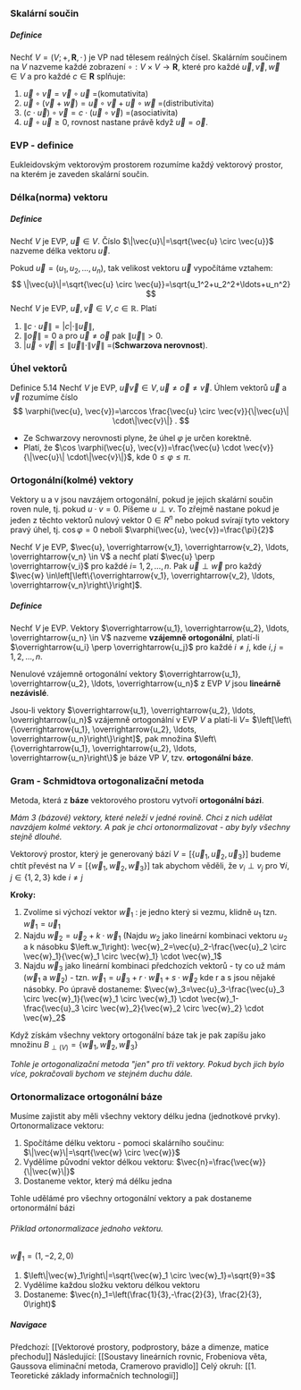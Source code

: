 
### Skalární součin
##### Definice
Nechť $V=(V ;+, \mathbf{R},\,\cdot\,)$ je VP nad tělesem reálných čísel. Skalárním součinem na $V$ nazveme každé zobrazení $\circ: V \times V \rightarrow \mathbf{R}$, které pro každé $\vec{u}, \vec{v}, \vec{w} \in V$ a pro každé $c \in \mathbf{R}$ splňuje:
1. $\vec{u} \circ \vec{v}=\vec{v} \circ \vec{u}$   =(komutativita)
2. $\vec{u} \circ(\vec{v}+\vec{w})=\vec{u} \circ \vec{v}+\vec{u} \circ \vec{w}$  =(distributivita)
3. $(c \cdot \vec{u}) \circ \vec{v}=c \cdot(\vec{u} \circ \vec{v})$  =(asociativita)
4. $\vec{u} \circ \vec{u} \geq 0$, rovnost nastane právě když $\vec{u}=\vec{o}$.

### EVP - definice
Eukleidovským vektorovým prostorem rozumíme každý vektorový prostor, na kterém je zaveden skalární součin.

### Délka(norma) vektoru
##### Definice
Nechť $V$ je EVP, $\vec{u} \in V$. Číslo $\|\vec{u}\|=\sqrt{\vec{u} \circ \vec{u}}$ nazveme délka vektoru $\vec{u}$.

Pokud $\vec{u}=\left(u_1, u_2, \ldots, u_n\right)$, tak velikost vektoru $\vec{u}$ vypočítáme vztahem:
$$
\|\vec{u}\|=\sqrt{\vec{u} \circ \vec{u}}=\sqrt{u_1^2+u_2^2+\ldots+u_n^2}
$$
Nechť $V$ je EVP, $\vec{u}, \vec{v} \in V, c \in \mathbb{R}$. Platí
1. $\|c \cdot \vec{u}\|=|c| \cdot\|\vec{u}\|$,
2. $\|\vec{o}\|=0$ a pro $\vec{u} \neq \vec{o}$ pak $\|\vec{u}\|>0$.
3. $|\vec{u} \circ \vec{v}| \leq\|\vec{u}\| \cdot\|\vec{v}\|$  =(**Schwarzova nerovnost**).

### Úhel vektorů
Definice $5.14$
Nechť $V$ je EVP, $\vec{u} \vec{v} \in V, \vec{u} \neq \vec{o} \neq \vec{v}$. Úhlem vektorů $\vec{u}$ a $\vec{v}$ rozumíme číslo
$$
\varphi(\vec{u}, \vec{v})=\arccos \frac{\vec{u} \circ \vec{v}}{\|\vec{u}\| \cdot\|\vec{v}\|} .
$$
- Ze Schwarzovy nerovnosti plyne, že úhel $\varphi$ je určen korektně.
- Platí, že $\cos \varphi(\vec{u}, \vec{v})=\frac{\vec{u} \cdot \vec{v}}{\|\vec{u}\| \cdot\|\vec{v}\|}$, kde $0 \leq \varphi \leq \pi$.

### Ortogonální(kolmé) vektory
Vektory u a v jsou navzájem ortogonální, pokud je jejich skalární součin roven nule, tj. pokud $u \cdot v=0$. Píšeme $u \perp v$. To zřejmě nastane pokud je jeden z těchto vektorů nulový vektor $0 \in R^n$ nebo pokud svírají tyto vektory pravý úhel, tj. $\cos \varphi=0$ neboli $\varphi(\vec{u}, \vec{v})=\frac{\pi}{2}$

Nechť $V$ je EVP, $\vec{u}, \overrightarrow{v_1}, \overrightarrow{v_2}, \ldots, \overrightarrow{v_n} \in V$ a nechť platí $\vec{u} \perp \overrightarrow{v_i}$ pro každé $i=$ $1,2, \ldots, n$. Pak $\vec{u} \perp \vec{w}$ pro každý $\vec{w} \in\left[\left\{\overrightarrow{v_1}, \overrightarrow{v_2}, \ldots, \overrightarrow{v_n}\right\}\right]$.

##### Definice
Nechť $V$ je EVP. Vektory $\overrightarrow{u_1}, \overrightarrow{u_2}, \ldots, \overrightarrow{u_n} \in V$ nazveme **vzájemně ortogonální**, platí-li $\overrightarrow{u_i} \perp \overrightarrow{u_j}$ pro každé $i \neq j$, kde $i, j=1,2, \ldots, n$.

Nenulové vzájemně ortogonální vektory $\overrightarrow{u_1}, \overrightarrow{u_2}, \ldots, \overrightarrow{u_n}$ z EVP $V$ jsou **lineárně nezávislé**.

Jsou-li vektory $\overrightarrow{u_1}, \overrightarrow{u_2}, \ldots, \overrightarrow{u_n}$ vzájemně ortogonální v EVP $V$ a platí-li $V=$ $\left[\left\{\overrightarrow{u_1}, \overrightarrow{u_2}, \ldots, \overrightarrow{u_n}\right\}\right]$, pak množina $\left\{\overrightarrow{u_1}, \overrightarrow{u_2}, \ldots, \overrightarrow{u_n}\right\}$ je báze VP $V$, tzv. **ortogonální báze**.

### Gram - Schmidtova ortogonalizační metoda

Metoda, která z **báze** vektorového prostoru vytvoří **ortogonální bázi**.

*Mám 3 (bázové) vektory, které neleží v jedné rovině. Chci z nich udělat navzájem kolmé vektory. A pak je chci ortonormalizovat - aby byly všechny stejně dlouhé.*

Vektorový prostor, který je generovaný bází $V=\left[\left\{\vec{u}_1, \vec{u}_2, \vec{u}_3\right\}\right]$ budeme chtít převést na $V=\left[\left\{\vec{w}_1, \vec{w}_2, \vec{w}_3\right\}\right]$ tak abychom věděli, že $v_i \perp v_j$ pro $\forall i, j \in\{1,2,3\}$ kde $i \neq j$ 

**Kroky:**
1. Zvolíme si výchozí vektor $\vec{w}_1$ : je jedno který si vezmu, klidně $u_1$ tzn. $\vec{w}_1=\vec{u}_1$
2. Najdu $\vec{w}_2=\vec{u}_2+k \cdot \vec{w}_1$ (Najdu $w_2$ jako lineární kombinaci vektoru $u_2$ a k násobku $\left.w_1\right): \vec{w}_2=\vec{u}_2-\frac{\vec{u}_2 \circ \vec{w}_1}{\vec{w}_1 \circ \vec{w}_1} \cdot \vec{w}_1$
3. Najdu $\vec{w}_3$ jako lineární kombinaci předchozích vektorů - ty co už mám $\left(\vec{w}_1\right.$ a $\left.\vec{w}_2\right)$ - tzn. $\vec{w}_1=\vec{u}_3+r \cdot \vec{w}_1+s \cdot \vec{w}_2$ kde r a s jsou nějaké násobky. Po úpravě dostaneme: $\vec{w}_3=\vec{u}_3-\frac{\vec{u}_3 \circ \vec{w}_1}{\vec{w}_1 \circ \vec{w}_1} \cdot \vec{w}_1-\frac{\vec{u}_3 \circ \vec{w}_2}{\vec{w}_2 \circ \vec{w}_2} \cdot \vec{w}_2$

Když získám všechny vektory ortogonální báze tak je pak zapíšu jako množinu $B_{\perp(V)}=\left\{\vec{w}_1, \vec{w}_2, \vec{w}_3\right\}$

*Tohle je ortogonalizační metoda "jen" pro tři vektory. Pokud bych jich bylo více, pokračovali bychom ve stejném duchu dále.*

### Ortonormalizace ortogonální báze
Musíme zajistit aby měli všechny vektory délku jedna (jednotkové prvky).
Ortonormalizace vektoru:
1. Spočítáme délku vektoru - pomoci skalárního součinu: $\|\vec{w}\|=\sqrt{\vec{w} \circ \vec{w}}$
2. Vydělíme původní vektor délkou vektoru: $\vec{n}=\frac{\vec{w}}{\|\vec{w}\|}$
3. Dostaneme vektor, který má délku jedna

Tohle udělámé pro všechny ortogonální vektory a pak dostaneme ortonormální bázi 

###### Příklad ortonormalizace jednoho vektoru.
$\vec{w}_1=(1,-2,2,0)$
1. $\left\|\vec{w}_1\right\|=\sqrt{\vec{w}_1 \circ \vec{w}_1}=\sqrt{9}=3$
2. Vydělíme každou složku vektoru délkou vektoru
3. Dostaneme: $\vec{n}_1=\left(\frac{1}{3},-\frac{2}{3}, \frac{2}{3}, 0\right)$

##### Navigace
Předchozí:  [[Vektorové prostory, podprostory, báze a dimenze, matice přechodu]]
Následující: [[Soustavy lineárních rovnic, Frobeniova věta, Gaussova eliminační metoda, Cramerovo pravidlo]]
Celý okruh: [[1. Teoretické základy informačních technologií]]